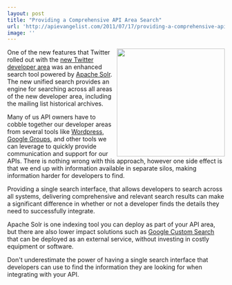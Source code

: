 ```yaml
---
layout: post
title: "Providing a Comprehensive API Area Search"
url: 'http://apievangelist.com/2011/07/17/providing-a-comprehensive-api-search/'
image: ''
---
```


<img class="c1" src="http://kinlane-productions.s3.amazonaws.com/search-magnifying-glass.jpg" alt="" width="250" align="right" />One of the new features that Twitter rolled out with the [new Twitter developer area][1] was an enhanced search tool powered by [Apache Solr][2]. The new unified search provides an engine for searching across all areas of the new developer area, including the mailing list historical archives.

Many of us API owners have to cobble together our developer areas from several tools like [Wordpress][3], [Google Groups][4], and other tools we can leverage to quickly provide communication and support for our APIs. There is nothing wrong with this approach, however one side effect is that we end up with information available in separate silos, making information harder for developers to find.

Providing a single search interface, that allows developers to search across all systems, delivering comprehensive and relevant search results can make a significant difference in whether or not a developer finds the details they need to successfully integrate.

Apache Solr is one indexing tool you can deploy as part of your API area, but there are also lower impact solutions such as [Google Custom Search][5] that can be deployed as an external service, without investing in costly equipment or software.

Don't underestimate the power of having a single search interface that developers can use to find the information they are looking for when integrating with your API.

   [1]: http://blog.apievangelist.com/2011/07/11/twitter-launches-new-api-developer-area/ (new Twitter developer area)
   [2]: http://lucene.apache.org/solr/ (Apache Solr)
   [3]: http://www.wordpress.org (Wordpress)
   [4]: http://groups.google.com/ (Google Groups)
   [5]: http://www.google.com/cse/ (Google Custom Search)
